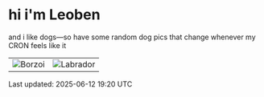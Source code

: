 # hi i'm Leoben

and i like dogs—so have some random dog pics that change whenever my CRON feels like it

|  |  |
|--------|----------|
| ![Borzoi](https://random-dog-vercel.vercel.app/api/random-borzoi?v=1749756014) | ![Labrador](https://random-dog-vercel.vercel.app/api/random-labrador?v=1749756014) |

Last updated: 2025-06-12 19:20 UTC
